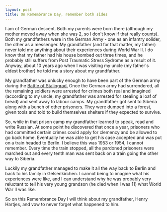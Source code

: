 ```yaml
--- 
layout: post
title: On Remembrance Day, remember both sides
---
```

<p>
I am of German descent.  Both my parents were born there (although my mother moved away when she was 2, so I don't know if that really counts).  Both my grandfathers were in the German Army - one as an infantry solider, the other as a messenger.  My grandfather (and for that matter, my father) never told me anything about their experiences during World War II.  I do know that my father had his house bombed out three times, and he probably still suffers from Post Traumatic Stress Sydrome as a result of it.  Anyway, about 10 years ago when I was visiting my uncle (my father's eldest brother) he told me a story about my grandfather.
</p>
<p>
My grandfather was unlucky enough to have been part of the German army during the <a href="http://en.wikipedia.org/wiki/Battle_of_Stalingrad">Battle of Stalingrad.</a>  Once the German army had surrendered, all the remaining soldiers were arrested for crimes both real and imagined (according to my uncle, my grandfather was arrested for stealing a loaf of bread) and sent away to labour camps.  My grandfather got sent to Siberia along with a bunch of other prisoners.  They were dumped into a forest, given tools and told to build themselves shelters if they expected to survive.
</p>
<p>
So, while in that prison camp my grandfather learned to speak, read and write Russian.  At some point he discovered that once a year, prisoners who had committed certain crimes could apply for clemency and be allowed to go back home.  Eventually he was able to get his case accepted and was put on a train headed to Berlin.  I believe this was 1953 or 1954, I cannot remember.  Every time the train stopped, all the pardoned prisoners were marched out and every tenth man was sent back on a train going the other way to Siberia.
</p>
<p>
Luckily my grandfather managed to make it all the way back to Berlin and back to his family in Gelsenkirchen.  I cannot being to imagine what his experiences were like, and I can understand why he was probably very reluctant to tell his very young grandson (he died when I was 11) what World War II was like.
</p>
<p>
So on this Remembrance Day I will think about my grandfather, Henry Hartjes, and vow to never forget what happened to him.
</p>
